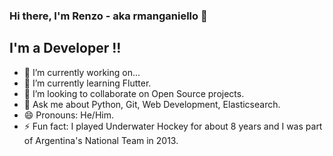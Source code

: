 ### Hi there, I'm Renzo - aka rmanganiello 👋 

## I'm a Developer !!

- 🔭 I’m currently working on...
- 🌱 I’m currently learning Flutter.
- 👯 I’m looking to collaborate on Open Source projects.
- 💬 Ask me about Python, Git, Web Development, Elasticsearch.
- 😄 Pronouns: He/Him.
- ⚡ Fun fact: I played Underwater Hockey for about 8 years and I was part of Argentina's National Team in 2013.
